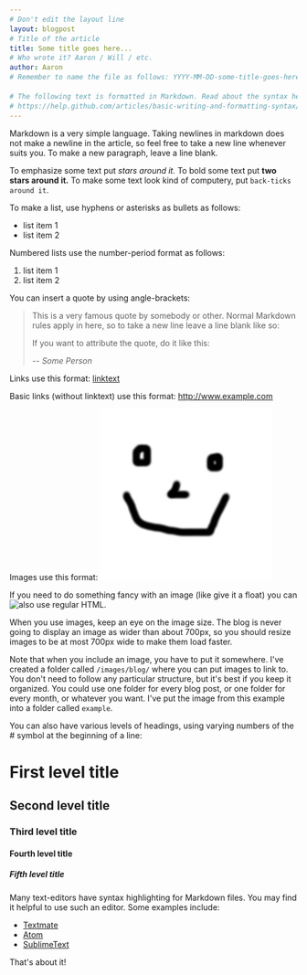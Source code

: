 ```yaml
---
# Don't edit the layout line
layout: blogpost
# Title of the article
title: Some title goes here...
# Who wrote it? Aaron / Will / etc.
author: Aaron
# Remember to name the file as follows: YYYY-MM-DD-some-title-goes-here.md

# The following text is formatted in Markdown. Read about the syntax here:
# https://help.github.com/articles/basic-writing-and-formatting-syntax/
---
```


Markdown is a very simple language.
Taking newlines in markdown does not make a newline in the article, so feel free
to take a new line whenever suits you.
To make a new paragraph, leave a line blank.

To emphasize some text put *stars around it.*
To bold some text put **two stars around it.**
To make some text look kind of computery, put `back-ticks around it`.

To make a list, use hyphens or asterisks as bullets as follows:

- list item 1
- list item 2

Numbered lists use the number-period format as follows:

1. list item 1
2. list item 2

You can insert a quote by using angle-brackets:

> This is a very famous quote by somebody or other.
> Normal Markdown rules apply in here, so to take a new line leave a line blank
> like so:
>
> If you want to attribute the quote, do it like this:
>
> -- <cite>Some Person</cite>

Links use this format:
[linktext](http://www.example.com/page.html)

Basic links (without linktext) use this format:
<http://www.example.com>

Images use this format:
![image alt text](/images/blog/example/image.jpg)

If you need to do something fancy with an image (like give it a float) you can
also use regular HTML.<image align="left" src="/images/blog/example/image.jpg">

When you use images, keep an eye on the image size. The blog is never going to
display an image as wider than about 700px, so you should resize images to be
at most 700px wide to make them load faster.

Note that when you include an image, you have to put it somewhere. I've created
a folder called `/images/blog/` where you can put images to link to. You don't
need to follow any particular structure, but it's best if you keep it organized.
You could use one folder for every blog post, or one folder for every month, or
whatever you want. I've put the image from this example into a folder called
`example`.

You can also have various levels of headings, using varying numbers of the #
symbol at the beginning of a line:

# First level title

## Second level title

### Third level title

#### Fourth level title

##### Fifth level title

Many text-editors have syntax highlighting for Markdown files. You may find it
helpful to use such an editor. Some examples include:

- [Textmate](http://macromates.com/)
- [Atom](htts://atom.io)
- [SublimeText](http://www.sublimetext.com/)

That's about it!
